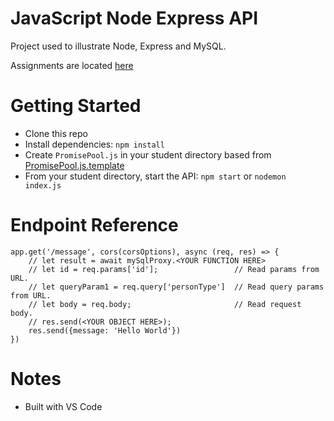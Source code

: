 # JavaScript Node Express API
Project used to illustrate Node, Express and MySQL.

Assignments are located [here](Assignments.md)

# Getting Started
- Clone this repo
- Install dependencies: `npm install`
- Create `PromisePool.js` in your student directory based from [PromisePool.js.template](PromisePool.js.template)
- From your student directory, start the API: `npm start` or `nodemon index.js`


# Endpoint Reference
```
app.get('/message', cors(corsOptions), async (req, res) => { 
    // let result = await mySqlProxy.<YOUR FUNCTION HERE>
    // let id = req.params['id'];                 // Read params from URL.
    // let queryParam1 = req.query['personType']  // Read query params from URL.
    // let body = req.body;                       // Read request body.
    // res.send(<YOUR OBJECT HERE>);
    res.send({message: 'Hello World'})
})
```

# Notes
- Built with VS Code 

